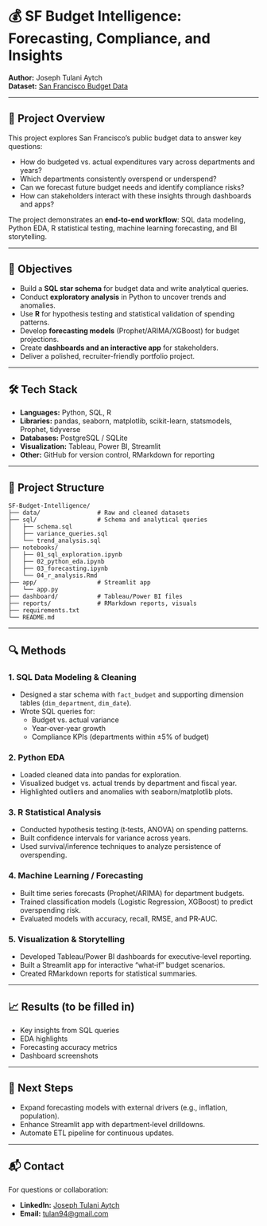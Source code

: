 # 💰 SF Budget Intelligence: Forecasting, Compliance, and Insights

**Author:** Joseph Tulani Aytch  
**Dataset:** [San Francisco Budget Data](https://data.sfgov.org/City-Management-and-Ethics/Budget/xdgd-c79v/about_data)

---

## 📌 Project Overview
This project explores San Francisco’s public budget data to answer key questions:
- How do budgeted vs. actual expenditures vary across departments and years?
- Which departments consistently overspend or underspend?
- Can we forecast future budget needs and identify compliance risks?
- How can stakeholders interact with these insights through dashboards and apps?

The project demonstrates an **end-to-end workflow**: SQL data modeling, Python EDA, R statistical testing, machine learning forecasting, and BI storytelling.

---

## 🎯 Objectives
- Build a **SQL star schema** for budget data and write analytical queries.
- Conduct **exploratory analysis** in Python to uncover trends and anomalies.
- Use **R** for hypothesis testing and statistical validation of spending patterns.
- Develop **forecasting models** (Prophet/ARIMA/XGBoost) for budget projections.
- Create **dashboards and an interactive app** for stakeholders.
- Deliver a polished, recruiter-friendly portfolio project.

---

## 🛠 Tech Stack
- **Languages:** Python, SQL, R  
- **Libraries:** pandas, seaborn, matplotlib, scikit-learn, statsmodels, Prophet, tidyverse  
- **Databases:** PostgreSQL / SQLite  
- **Visualization:** Tableau, Power BI, Streamlit  
- **Other:** GitHub for version control, RMarkdown for reporting

---

## 📂 Project Structure
```text
SF-Budget-Intelligence/
├── data/                # Raw and cleaned datasets
├── sql/                 # Schema and analytical queries
│   ├── schema.sql
│   ├── variance_queries.sql
│   └── trend_analysis.sql
├── notebooks/
│   ├── 01_sql_exploration.ipynb
│   ├── 02_python_eda.ipynb
│   ├── 03_forecasting.ipynb
│   └── 04_r_analysis.Rmd
├── app/                 # Streamlit app
│   └── app.py
├── dashboard/           # Tableau/Power BI files
├── reports/             # RMarkdown reports, visuals
├── requirements.txt
└── README.md
```

---

## 🔍 Methods

### 1. SQL Data Modeling & Cleaning
- Designed a star schema with `fact_budget` and supporting dimension tables (`dim_department`, `dim_date`).
- Wrote SQL queries for:
  - Budget vs. actual variance
  - Year‑over‑year growth
  - Compliance KPIs (departments within ±5% of budget)

### 2. Python EDA
- Loaded cleaned data into pandas for exploration.
- Visualized budget vs. actual trends by department and fiscal year.
- Highlighted outliers and anomalies with seaborn/matplotlib plots.

### 3. R Statistical Analysis
- Conducted hypothesis testing (t‑tests, ANOVA) on spending patterns.
- Built confidence intervals for variance across years.
- Used survival/inference techniques to analyze persistence of overspending.

### 4. Machine Learning / Forecasting
- Built time series forecasts (Prophet/ARIMA) for department budgets.
- Trained classification models (Logistic Regression, XGBoost) to predict overspending risk.
- Evaluated models with accuracy, recall, RMSE, and PR‑AUC.

### 5. Visualization & Storytelling
- Developed Tableau/Power BI dashboards for executive‑level reporting.
- Built a Streamlit app for interactive “what‑if” budget scenarios.
- Created RMarkdown reports for statistical summaries.

---

## 📈 Results (to be filled in)
- Key insights from SQL queries
- EDA highlights
- Forecasting accuracy metrics
- Dashboard screenshots

---

## 🚀 Next Steps
- Expand forecasting models with external drivers (e.g., inflation, population).
- Enhance Streamlit app with department‑level drilldowns.
- Automate ETL pipeline for continuous updates.

---

## 📬 Contact
For questions or collaboration:  
- **LinkedIn:** [Joseph Tulani Aytch](https://www.linkedin.com/in/josephtulaniaytch)  
- **Email:** tulan94@gmail.com
